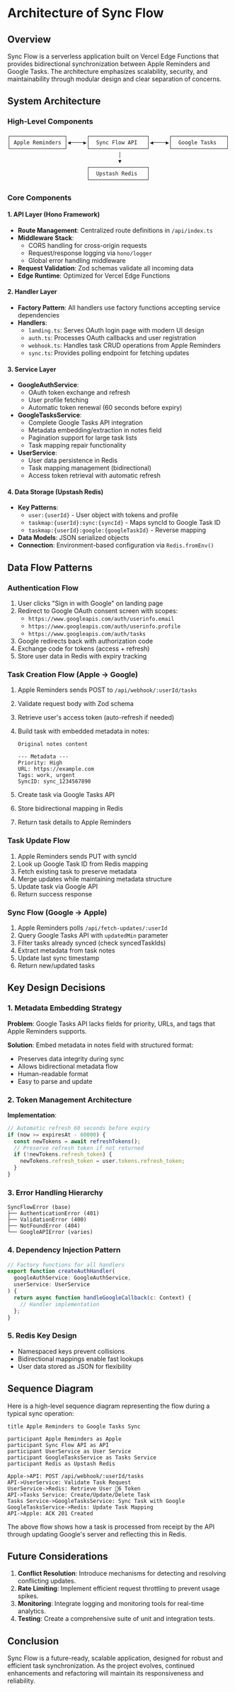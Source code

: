 # Architecture of Sync Flow

## Overview

Sync Flow is a serverless application built on Vercel Edge Functions that provides bidirectional synchronization between Apple Reminders and Google Tasks. The architecture emphasizes scalability, security, and maintainability through modular design and clear separation of concerns.

## System Architecture

### High-Level Components

```
┌─────────────────┐      ┌──────────────────┐      ┌─────────────────┐
│ Apple Reminders │◀────▶│  Sync Flow API   │◀────▶│  Google Tasks   │
└─────────────────┘      └──────────────────┘      └─────────────────┘
                                   │
                                   ▼
                         ┌──────────────────┐
                         │  Upstash Redis   │
                         └──────────────────┘
```

### Core Components

#### 1. API Layer (Hono Framework)

- **Route Management**: Centralized route definitions in `/api/index.ts`
- **Middleware Stack**:
  - CORS handling for cross-origin requests
  - Request/response logging via `hono/logger`
  - Global error handling middleware
- **Request Validation**: Zod schemas validate all incoming data
- **Edge Runtime**: Optimized for Vercel Edge Functions

#### 2. Handler Layer

- **Factory Pattern**: All handlers use factory functions accepting service dependencies
- **Handlers**:
  - `landing.ts`: Serves OAuth login page with modern UI design
  - `auth.ts`: Processes OAuth callbacks and user registration
  - `webhook.ts`: Handles task CRUD operations from Apple Reminders
  - `sync.ts`: Provides polling endpoint for fetching updates

#### 3. Service Layer

- **GoogleAuthService**:
  - OAuth token exchange and refresh
  - User profile fetching
  - Automatic token renewal (60 seconds before expiry)
- **GoogleTasksService**:
  - Complete Google Tasks API integration
  - Metadata embedding/extraction in notes field
  - Pagination support for large task lists
  - Task mapping repair functionality
- **UserService**:
  - User data persistence in Redis
  - Task mapping management (bidirectional)
  - Access token retrieval with automatic refresh

#### 4. Data Storage (Upstash Redis)

- **Key Patterns**:
  - `user:{userId}` - User object with tokens and profile
  - `taskmap:{userId}:sync:{syncId}` - Maps syncId to Google Task ID
  - `taskmap:{userId}:google:{googleTaskId}` - Reverse mapping
- **Data Models**: JSON serialized objects
- **Connection**: Environment-based configuration via `Redis.fromEnv()`

## Data Flow Patterns

### Authentication Flow

1. User clicks "Sign in with Google" on landing page
2. Redirect to Google OAuth consent screen with scopes:
   - `https://www.googleapis.com/auth/userinfo.email`
   - `https://www.googleapis.com/auth/userinfo.profile`
   - `https://www.googleapis.com/auth/tasks`
3. Google redirects back with authorization code
4. Exchange code for tokens (access + refresh)
5. Store user data in Redis with expiry tracking

### Task Creation Flow (Apple → Google)

1. Apple Reminders sends POST to `/api/webhook/:userId/tasks`
2. Validate request body with Zod schema
3. Retrieve user's access token (auto-refresh if needed)
4. Build task with embedded metadata in notes:

   ```
   Original notes content

   --- Metadata ---
   Priority: High
   URL: https://example.com
   Tags: work, urgent
   SyncID: sync_1234567890
   ```

5. Create task via Google Tasks API
6. Store bidirectional mapping in Redis
7. Return task details to Apple Reminders

### Task Update Flow

1. Apple Reminders sends PUT with syncId
2. Look up Google Task ID from Redis mapping
3. Fetch existing task to preserve metadata
4. Merge updates while maintaining metadata structure
5. Update task via Google API
6. Return success response

### Sync Flow (Google → Apple)

1. Apple Reminders polls `/api/fetch-updates/:userId`
2. Query Google Tasks API with `updatedMin` parameter
3. Filter tasks already synced (check syncedTaskIds)
4. Extract metadata from task notes
5. Update last sync timestamp
6. Return new/updated tasks

## Key Design Decisions

### 1. Metadata Embedding Strategy

**Problem**: Google Tasks API lacks fields for priority, URLs, and tags that Apple Reminders supports.

**Solution**: Embed metadata in notes field with structured format:

- Preserves data integrity during sync
- Allows bidirectional metadata flow
- Human-readable format
- Easy to parse and update

### 2. Token Management Architecture

**Implementation**:

```typescript
// Automatic refresh 60 seconds before expiry
if (now >= expiresAt - 60000) {
  const newTokens = await refreshTokens();
  // Preserve refresh token if not returned
  if (!newTokens.refresh_token) {
    newTokens.refresh_token = user.tokens.refresh_token;
  }
}
```

### 3. Error Handling Hierarchy

```
SyncFlowError (base)
├── AuthenticationError (401)
├── ValidationError (400)
├── NotFoundError (404)
└── GoogleAPIError (varies)
```

### 4. Dependency Injection Pattern

```typescript
// Factory functions for all handlers
export function createAuthHandler(
  googleAuthService: GoogleAuthService,
  userService: UserService
) {
  return async function handleGoogleCallback(c: Context) {
    // Handler implementation
  };
}
```

### 5. Redis Key Design

- Namespaced keys prevent collisions
- Bidirectional mappings enable fast lookups
- User data stored as JSON for flexibility

## Sequence Diagram

Here is a high-level sequence diagram representing the flow during a typical sync operation:

```plaintext
title Apple Reminders to Google Tasks Sync

participant Apple Reminders as Apple
participant Sync Flow API as API
participant UserService as User Service
participant GoogleTasksService as Tasks Service
participant Redis as Upstash Redis

Apple->API: POST /api/webhook/:userId/tasks
API->UserService: Validate Task Request
UserService->Redis: Retrieve User 6 Token
API->Tasks Service: Create/Update/Delete Task
Tasks Service->GoogleTasksService: Sync Task with Google
GoogleTasksService->Redis: Update Task Mapping
API->Apple: ACK 201 Created
```

The above flow shows how a task is processed from receipt by the API through updating Google's server and reflecting this in Redis.

## Future Considerations

1. **Conflict Resolution**: Introduce mechanisms for detecting and resolving conflicting updates.
2. **Rate Limiting**: Implement efficient request throttling to prevent usage spikes.
3. **Monitoring**: Integrate logging and monitoring tools for real-time analytics.
4. **Testing**: Create a comprehensive suite of unit and integration tests.

## Conclusion

Sync Flow is a future-ready, scalable application, designed for robust and efficient task synchronization. As the project evolves, continued enhancements and refactoring will maintain its responsiveness and reliability.

